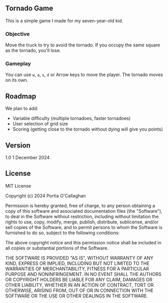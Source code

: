 ## Tornado Game

This is a simple game I made for my seven-year-old kid.

### Objective

Move the truck to try to avoid the tornado. If you occupy the same square as the tornado, you'll lose.

### Gameplay

You can use <code>w</code>, <code>a</code>, <code>s</code>, <code>d</code> or Arrow keys to move the player. The tornado moves on its own.

## Roadmap

We plan to add:

- Variable difficulty (multiple tornadoes, faster tornadoes)
- User selection of grid size
- Scoring (getting close to the tornado without dying will give you points)

## Version

1.0 1 December 2024

## License

MIT License

Copyright (c) 2024 Portia O'Callaghan

Permission is hereby granted, free of charge, to any person obtaining a copy
of this software and associated documentation files (the "Software"), to deal
in the Software without restriction, including without limitation the rights
to use, copy, modify, merge, publish, distribute, sublicense, and/or sell
copies of the Software, and to permit persons to whom the Software is
furnished to do so, subject to the following conditions:

The above copyright notice and this permission notice shall be included in all
copies or substantial portions of the Software.

THE SOFTWARE IS PROVIDED "AS IS", WITHOUT WARRANTY OF ANY KIND, EXPRESS OR
IMPLIED, INCLUDING BUT NOT LIMITED TO THE WARRANTIES OF MERCHANTABILITY,
FITNESS FOR A PARTICULAR PURPOSE AND NONINFRINGEMENT. IN NO EVENT SHALL THE
AUTHORS OR COPYRIGHT HOLDERS BE LIABLE FOR ANY CLAIM, DAMAGES OR OTHER
LIABILITY, WHETHER IN AN ACTION OF CONTRACT, TORT OR OTHERWISE, ARISING FROM,
OUT OF OR IN CONNECTION WITH THE SOFTWARE OR THE USE OR OTHER DEALINGS IN THE
SOFTWARE.
